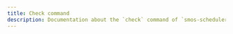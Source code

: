 ```yaml
---
title: Check command
description: Documentation about the `check` command of `smos-scheduler`
---
```


